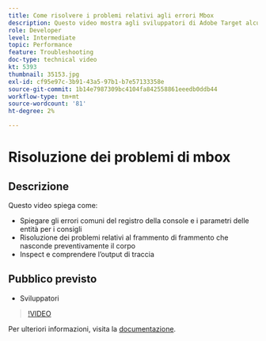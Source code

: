 ```yaml
---
title: Come risolvere i problemi relativi agli errori Mbox
description: Questo video mostra agli sviluppatori di Adobe Target alcuni errori comuni del registro della console e parametri di entità per i consigli. Scopri come risolvere il problema del frammento di codice per nascondere anticipatamente il corpo e come ispezionare e comprendere l’output di traccia.
role: Developer
level: Intermediate
topic: Performance
feature: Troubleshooting
doc-type: technical video
kt: 5393
thumbnail: 35153.jpg
exl-id: cf95e97c-3b91-43a5-97b1-b7e57133358e
source-git-commit: 1b14e7987309bc4104fa842558861eeedb0ddb44
workflow-type: tm+mt
source-wordcount: '81'
ht-degree: 2%

---
```


# Risoluzione dei problemi di mbox

## Descrizione

Questo video spiega come:

* Spiegare gli errori comuni del registro della console e i parametri delle entità per i consigli
* Risoluzione dei problemi relativi al frammento di frammento che nasconde preventivamente il corpo
* Inspect e comprendere l’output di traccia

## Pubblico previsto

* Sviluppatori

>[!VIDEO](https://video.tv.adobe.com/v/35153/?quality=12)

Per ulteriori informazioni, visita la [documentazione](https://experienceleague.adobe.com/docs/target/using/troubleshoot/troubleshooting-target.html?lang=en).
